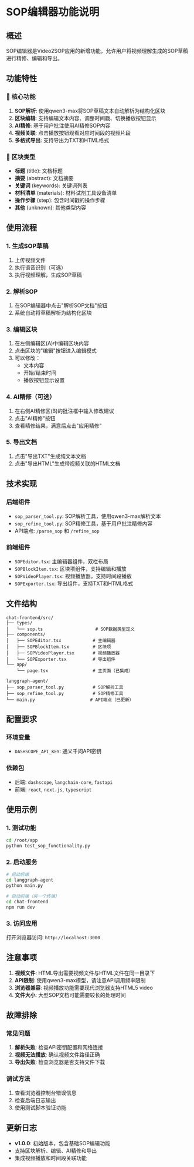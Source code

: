 # SOP编辑器功能说明

## 概述

SOP编辑器是Video2SOP应用的新增功能，允许用户将视频理解生成的SOP草稿进行精修、编辑和导出。

## 功能特性

### 🔧 核心功能

1. **SOP解析**: 使用qwen3-max将SOP草稿文本自动解析为结构化区块
2. **区块编辑**: 支持编辑文本内容、调整时间戳、切换播放按钮显示
3. **AI精修**: 基于用户批注使用AI精修SOP内容
4. **视频关联**: 点击播放按钮观看对应时间段的视频片段
5. **多格式导出**: 支持导出为TXT和HTML格式

### 📝 区块类型

- **标题** (title): 文档标题
- **摘要** (abstract): 文档摘要
- **关键词** (keywords): 关键词列表
- **材料清单** (materials): 材料试剂工具设备清单
- **操作步骤** (step): 包含时间戳的操作步骤
- **其他** (unknown): 其他类型内容

## 使用流程

### 1. 生成SOP草稿
1. 上传视频文件
2. 执行语音识别（可选）
3. 执行视频理解，生成SOP草稿

### 2. 解析SOP
1. 在SOP编辑器中点击"解析SOP文档"按钮
2. 系统自动将草稿解析为结构化区块

### 3. 编辑区块
1. 在左侧编辑区(A)中编辑区块内容
2. 点击区块的"编辑"按钮进入编辑模式
3. 可以修改：
   - 文本内容
   - 开始/结束时间
   - 播放按钮显示设置

### 4. AI精修（可选）
1. 在右侧AI精修区(B)的批注框中输入修改建议
2. 点击"AI精修"按钮
3. 查看精修结果，满意后点击"应用精修"

### 5. 导出文档
1. 点击"导出TXT"生成纯文本文档
2. 点击"导出HTML"生成带视频关联的HTML文档

## 技术实现

### 后端组件

- `sop_parser_tool.py`: SOP解析工具，使用qwen3-max解析文本
- `sop_refine_tool.py`: SOP精修工具，基于用户批注精修内容
- API端点: `/parse_sop` 和 `/refine_sop`

### 前端组件

- `SOPEditor.tsx`: 主编辑器组件，双栏布局
- `SOPBlockItem.tsx`: 区块项组件，支持编辑和播放
- `SOPVideoPlayer.tsx`: 视频播放器，支持时间段播放
- `SOPExporter.tsx`: 导出组件，支持TXT和HTML格式

## 文件结构

```
chat-frontend/src/
├── types/
│   └── sop.ts                    # SOP数据类型定义
├── components/
│   ├── SOPEditor.tsx            # 主编辑器
│   ├── SOPBlockItem.tsx         # 区块项
│   ├── SOPVideoPlayer.tsx       # 视频播放器
│   └── SOPExporter.tsx          # 导出组件
└── app/
    └── page.tsx                 # 主页面（已集成）

langgraph-agent/
├── sop_parser_tool.py           # SOP解析工具
├── sop_refine_tool.py           # SOP精修工具
└── main.py                     # API端点（已更新）
```

## 配置要求

### 环境变量
- `DASHSCOPE_API_KEY`: 通义千问API密钥

### 依赖包
- 后端: `dashscope`, `langchain-core`, `fastapi`
- 前端: `react`, `next.js`, `typescript`

## 使用示例

### 1. 测试功能
```bash
cd /root/app
python test_sop_functionality.py
```

### 2. 启动服务
```bash
# 启动后端
cd langgraph-agent
python main.py

# 启动前端（另一个终端）
cd chat-frontend
npm run dev
```

### 3. 访问应用
打开浏览器访问: `http://localhost:3000`

## 注意事项

1. **视频文件**: HTML导出需要视频文件与HTML文件在同一目录下
2. **API限制**: 使用qwen3-max模型，请注意API调用频率限制
3. **浏览器兼容**: 视频播放功能需要现代浏览器支持HTML5 video
4. **文件大小**: 大型SOP文档可能需要较长的处理时间

## 故障排除

### 常见问题

1. **解析失败**: 检查API密钥配置和网络连接
2. **视频无法播放**: 确认视频文件路径正确
3. **导出失败**: 检查浏览器是否支持文件下载

### 调试方法

1. 查看浏览器控制台错误信息
2. 检查后端日志输出
3. 使用测试脚本验证功能

## 更新日志

- **v1.0.0**: 初始版本，包含基础SOP编辑功能
- 支持区块解析、编辑、AI精修和导出
- 集成视频播放和时间段关联功能



